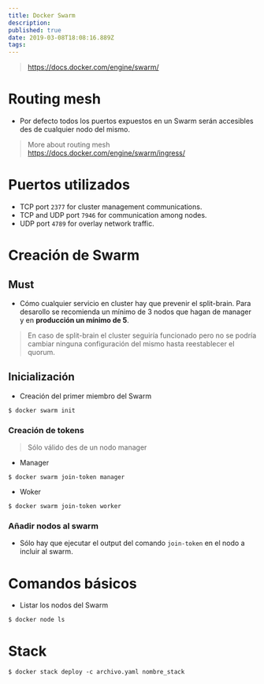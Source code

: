 ```yaml
---
title: Docker Swarm
description: 
published: true
date: 2019-03-08T18:08:16.889Z
tags: 
---
```



> https://docs.docker.com/engine/swarm/

# Routing mesh

- Por defecto todos los puertos expuestos en un Swarm serán accesibles des de cualquier nodo del mismo.

> More about routing mesh https://docs.docker.com/engine/swarm/ingress/

# Puertos utilizados

- TCP port `2377` for cluster management communications.
- TCP and UDP port `7946` for communication among nodes.
- UDP port `4789` for overlay network traffic.

# Creación de Swarm

## Must

- Cómo cualquier servicio en cluster hay que prevenir el split-brain. Para desarollo se recomienda un mínimo de 3 nodos que hagan de manager y en **producción un mínimo de 5**.

> En caso de split-brain el cluster seguiría funcionado pero no se podría cambiar ninguna configuración del mismo hasta reestablecer el quorum.

## Inicialización

- Creación del primer miembro del Swarm

`$ docker swarm init`

### Creación de tokens

> Sólo válido des de un nodo manager

- Manager

`$ docker swarm join-token manager`

- Woker

`$ docker swarm join-token worker`

### Añadir nodos al swarm

- Sólo hay que ejecutar el output del comando `join-token` en el nodo a incluir al swarm.

# Comandos básicos

- Listar los nodos del Swarm

`$ docker node ls`

# Stack

`$ docker stack deploy -c archivo.yaml nombre_stack`